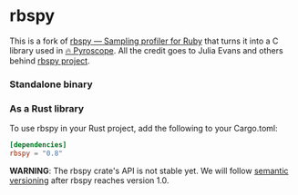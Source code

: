 # rbspy

This is a fork of [rbspy — Sampling profiler for Ruby](https://github.com/rbspy/rbspy) that turns it into a C library used in [🔥 Pyroscope](https://github.com/pyroscope-io/pyroscope). All the credit goes to Julia Evans and others behind [rbspy project](https://github.com/rbspy).
### Standalone binary


### As a Rust library

To use rbspy in your Rust project, add the following to your Cargo.toml:

```toml
[dependencies]
rbspy = "0.8"
```

**WARNING**: The rbspy crate's API is not stable yet. We will follow [semantic versioning](https://semver.org/) after rbspy reaches version 1.0.
